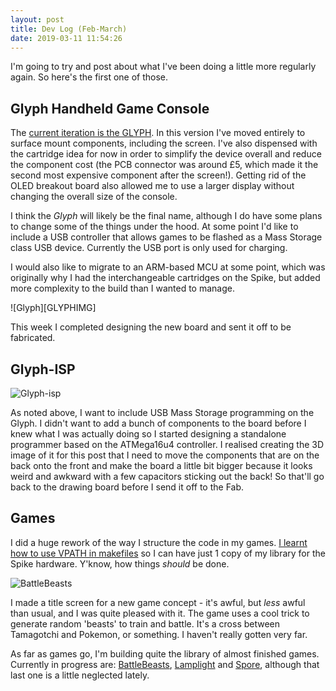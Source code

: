 ```yaml
---
layout: post
title: Dev Log (Feb-March)
date: 2019-03-11 11:54:26
---
```


I'm going to try and post about what I've been doing a little more regularly again. So here's the first one of those.

## Glyph Handheld Game Console

The [current iteration is the GLYPH][GLYPH]. In this version I've moved entirely to surface mount components, including the screen. I've also dispensed with the cartridge idea for now in order to simplify the device overall and reduce the component cost (the PCB connector was around £5, which made it the second most expensive component after the screen!). Getting rid of the OLED breakout board also allowed me to use a larger display without changing the overall size of the console.

I think the *Glyph* will likely be the final name, although I do have some plans to change some of the things under the hood. At some point I'd like to include a USB controller that allows games to be flashed as a Mass Storage class USB device. Currently the USB port is only used for charging.

I would also like to migrate to an ARM-based MCU at some point, which was originally why I had the interchangeable cartridges on the Spike, but added more complexity to the build than I wanted to manage.

 ![Glyph][GLYPHIMG]

This week I completed designing the new board and sent it off to be fabricated.

## Glyph-ISP

 ![Glyph-isp][ISPIMG]

As noted above, I want to include USB Mass Storage programming on the Glyph. I didn't want to add a bunch of components to the board before I knew what I was actually doing so I started designing a standalone programmer based on the ATMega16u4 controller. I realised creating the 3D image of it for this post that I need to move the components that are on the back onto the front and make the board a little bit bigger because it looks weird and awkward with a few capacitors sticking out the back! So that'll go back to the drawing board before I send it off to the Fab.

## Games

I did a huge rework of the way I structure the code in my games. [I learnt how to use VPATH in makefiles][VPATH] so I can have just 1 copy of my library for the Spike hardware. Y'know, how things *should* be done.

 ![BattleBeasts][BEASTSIMG]

I made a title screen for a new game concept - it's awful, but *less* awful than usual, and I was quite pleased with it. The game uses a cool trick to generate random 'beasts' to train and battle. It's a cross between Tamagotchi and Pokemon, or something. I haven't really gotten very far.

As far as games go, I'm building quite the library of almost finished games. Currently in progress are: [BattleBeasts][BEASTS], [Lamplight][LAMP] and [Spore][SPORE], although that last one is a little neglected lately.


[GLYPH]: https://github.com/MalphasWats/Glyph
[GLPYHIMG]: http://www.subdimension.co.uk/files/2019-03-11-Progress-Update/glyph.png
[ISPIMG]: http://www.subdimension.co.uk/files/2019-03-11-Progress-Update/isp.png
[VPATH]: https://www.avrfreaks.net/forum/noob-question-using-i-organise-my-libraries
[BEASTSIMG]: http://www.subdimension.co.uk/files/2019-03-11-Progress-Update/beasts.png
[BEASTS]: https://github.com/MalphasWats/BattleBeasts
[LAMP]: https://github.com/MalphasWats/Lamplight
[SPORE]: https://github.com/MalphasWats/Spore
